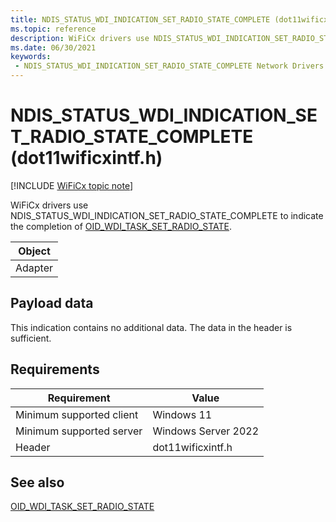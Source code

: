 ```yaml
---
title: NDIS_STATUS_WDI_INDICATION_SET_RADIO_STATE_COMPLETE (dot11wificxintf.h)
ms.topic: reference
description: WiFiCx drivers use NDIS_STATUS_WDI_INDICATION_SET_RADIO_STATE_COMPLETE to indicate the completion of OID_WDI_TASK_SET_RADIO_STATE.
ms.date: 06/30/2021
keywords:
 - NDIS_STATUS_WDI_INDICATION_SET_RADIO_STATE_COMPLETE Network Drivers Starting with Windows Vista
---
```


# NDIS\_STATUS\_WDI\_INDICATION\_SET\_RADIO\_STATE\_COMPLETE (dot11wificxintf.h)

[!INCLUDE [WiFiCx topic note](../includes/wificx-version-warning.md)]


WiFiCx drivers use NDIS\_STATUS\_WDI\_INDICATION\_SET\_RADIO\_STATE\_COMPLETE to indicate the completion of [OID\_WDI\_TASK\_SET\_RADIO\_STATE](oid-wdi-task-set-radio-state.md).

| Object |
|--------|
| Adapter   |

 

## Payload data


This indication contains no additional data. The data in the header is sufficient.

## Requirements

|Requirement|Value|
|--- |--- |
|Minimum supported client|Windows 11|
|Minimum supported server|Windows Server 2022|
|Header|dot11wificxintf.h|

## See also


[OID\_WDI\_TASK\_SET\_RADIO\_STATE](oid-wdi-task-set-radio-state.md)

 

 




